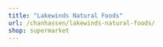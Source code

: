 ```yaml
---
title: "Lakewinds Natural Foods"
url: /chanhassen/lakewinds-natural-foods/
shop: supermarket
---
```

